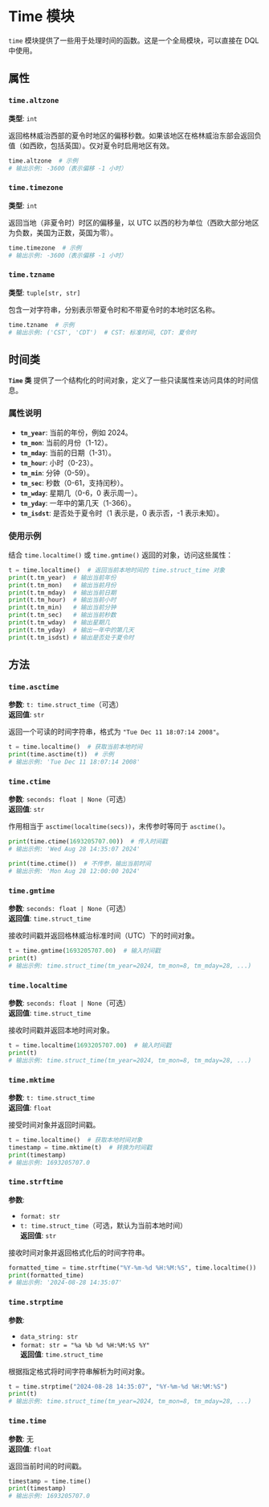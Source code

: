 
# Time 模块

`time` 模块提供了一些用于处理时间的函数。这是一个全局模块，可以直接在 DQL 中使用。


## 属性

### `time.altzone`  
**类型**: `int`  

返回格林威治西部的夏令时地区的偏移秒数。如果该地区在格林威治东部会返回负值（如西欧，包括英国）。仅对夏令时启用地区有效。  

```py
time.altzone  # 示例
# 输出示例: -3600（表示偏移 -1 小时）
```



### `time.timezone`  
**类型**: `int`  

返回当地（非夏令时）时区的偏移量，以 UTC 以西的秒为单位（西欧大部分地区为负数，美国为正数，英国为零）。  

```py
time.timezone  # 示例
# 输出示例: -3600（表示偏移 -1 小时）
```



### `time.tzname`  
**类型**: `tuple[str, str]`  

包含一对字符串，分别表示带夏令时和不带夏令时的本地时区名称。  

```py
time.tzname  # 示例
# 输出示例: ('CST', 'CDT')  # CST: 标准时间, CDT: 夏令时
```



## 时间类

**`Time` 类** 提供了一个结构化的时间对象，定义了一些只读属性来访问具体的时间信息。


### 属性说明  
- **`tm_year`**: 当前的年份，例如 2024。  
- **`tm_mon`**: 当前的月份（1-12）。  
- **`tm_mday`**: 当前的日期（1-31）。  
- **`tm_hour`**: 小时（0-23）。  
- **`tm_min`**: 分钟（0-59）。  
- **`tm_sec`**: 秒数（0-61，支持闰秒）。  
- **`tm_wday`**: 星期几（0-6，0 表示周一）。  
- **`tm_yday`**: 一年中的第几天（1-366）。  
- **`tm_isdst`**: 是否处于夏令时（1 表示是，0 表示否，-1 表示未知）。  

### 使用示例  
结合 `time.localtime()` 或 `time.gmtime()` 返回的对象，访问这些属性：  

```py
t = time.localtime()  # 返回当前本地时间的 time.struct_time 对象
print(t.tm_year)  # 输出当前年份
print(t.tm_mon)   # 输出当前月份
print(t.tm_mday)  # 输出当前日期
print(t.tm_hour)  # 输出当前小时
print(t.tm_min)   # 输出当前分钟
print(t.tm_sec)   # 输出当前秒数
print(t.tm_wday)  # 输出星期几
print(t.tm_yday)  # 输出一年中的第几天
print(t.tm_isdst) # 输出是否处于夏令时
```



## 方法

### `time.asctime`  
**参数**: `t: time.struct_time`（可选）  
**返回值**: `str`  

返回一个可读的时间字符串，格式为 `"Tue Dec 11 18:07:14 2008"`。  

```py
t = time.localtime()  # 获取当前本地时间
print(time.asctime(t))  # 示例
# 输出示例: 'Tue Dec 11 18:07:14 2008'
```



### `time.ctime`  
**参数**: `seconds: float | None`（可选）  
**返回值**: `str`  

作用相当于 `asctime(localtime(secs))`，未传参时等同于 `asctime()`。  

```py
print(time.ctime(1693205707.00))  # 传入时间戳
# 输出示例: 'Wed Aug 28 14:35:07 2024'

print(time.ctime())  # 不传参，输出当前时间
# 输出示例: 'Mon Aug 28 12:00:00 2024'
```



### `time.gmtime`  
**参数**: `seconds: float | None`（可选）  
**返回值**: `time.struct_time`  

接收时间戳并返回格林威治标准时间（UTC）下的时间对象。  

```py
t = time.gmtime(1693205707.00)  # 输入时间戳
print(t)
# 输出示例: time.struct_time(tm_year=2024, tm_mon=8, tm_mday=28, ...)
```



### `time.localtime`  
**参数**: `seconds: float | None`（可选）  
**返回值**: `time.struct_time`  

接收时间戳并返回本地时间对象。  

```py
t = time.localtime(1693205707.00)  # 输入时间戳
print(t)
# 输出示例: time.struct_time(tm_year=2024, tm_mon=8, tm_mday=28, ...)
```



### `time.mktime`  
**参数**: `t: time.struct_time`  
**返回值**: `float`  

接受时间对象并返回时间戳。  

```py
t = time.localtime()  # 获取本地时间对象
timestamp = time.mktime(t)  # 转换为时间戳
print(timestamp)
# 输出示例: 1693205707.0
```



### `time.strftime`  
**参数**:  
- `format: str`  
- `t: time.struct_time`（可选，默认为当前本地时间）  
**返回值**: `str`  

接收时间对象并返回格式化后的时间字符串。  

```py
formatted_time = time.strftime("%Y-%m-%d %H:%M:%S", time.localtime())
print(formatted_time)
# 输出示例: '2024-08-28 14:35:07'
```


### `time.strptime`  
**参数**:  
- `data_string: str`  
- `format: str = "%a %b %d %H:%M:%S %Y"`  
**返回值**: `time.struct_time`  

根据指定格式将时间字符串解析为时间对象。  

```py
t = time.strptime("2024-08-28 14:35:07", "%Y-%m-%d %H:%M:%S")
print(t)
# 输出示例: time.struct_time(tm_year=2024, tm_mon=8, tm_mday=28, ...)
```



### `time.time`  
**参数**: 无  
**返回值**: `float`  

返回当前时间的时间戳。  

```py
timestamp = time.time()
print(timestamp)
# 输出示例: 1693205707.0
```
